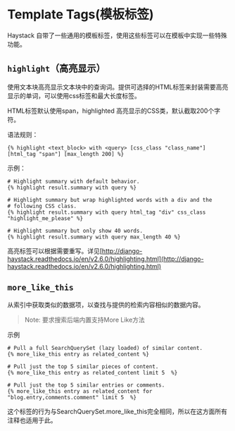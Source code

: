 # Template Tags\(模板标签\)

Haystack 自带了一些通用的模板标签，使用这些标签可以在模板中实现一些特殊功能。

## `highlight`（高亮显示）

使用文本块高亮显示文本块中的查询词。提供可选择的HTML标签来封装需要高亮显示的单词，可以使用css标签和最大长度标签。

HTML标签默认使用span，highlighted 高亮显示的CSS类，默认截取200个字符。

语法规则：

```
{% highlight <text_block> with <query> [css_class "class_name"] [html_tag "span"] [max_length 200] %}
```

示例：

```
# Highlight summary with default behavior.
{% highlight result.summary with query %}

# Highlight summary but wrap highlighted words with a div and the
# following CSS class.
{% highlight result.summary with query html_tag "div" css_class "highlight_me_please" %}

# Highlight summary but only show 40 words.
{% highlight result.summary with query max_length 40 %}
```

高亮标签可以根据需要重写。详见[http://django-haystack.readthedocs.io/en/v2.6.0/highlighting.html](http://django-haystack.readthedocs.io/en/v2.6.0/highlighting.html)

## `more_like_this`

从索引中获取类似的数据项，以查找与提供的检索内容相似的数据内容。



> Note: 要求搜索后端内置支持More Like方法

示例

```
# Pull a full SearchQuerySet (lazy loaded) of similar content.
{% more_like_this entry as related_content %}

# Pull just the top 5 similar pieces of content.
{% more_like_this entry as related_content limit 5  %}

# Pull just the top 5 similar entries or comments.
{% more_like_this entry as related_content for "blog.entry,comments.comment" limit 5  %}
```

这个标签的行为与SearchQuerySet.more\_like\_this完全相同，所以在这方面所有注释也适用于此。

